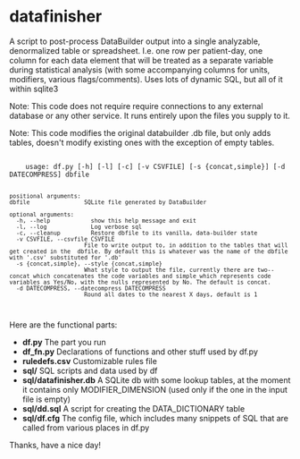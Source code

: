 # datafinisher
A script to post-process DataBuilder output into a single analyzable, denormalized table or spreadsheet. I.e. one row per patient-day, one column for each data element that will be treated as a separate variable during statistical analysis (with some accompanying columns for units, modifiers, various flags/comments). Uses lots of dynamic SQL, but all of it within sqlite3

Note: This code does not require require connections to any external database or any other service. It runs entirely upon the files you supply to it. 

Note: This code modifies the original databuilder .db file, but only adds tables, doesn't modify existing ones with the exception of empty tables.

<code>
    usage: df.py [-h] [-l] [-c] [-v CSVFILE] [-s {concat,simple}] [-d DATECOMPRESS] dbfile
  
    positional arguments:
    dbfile                SQLite file generated by DataBuilder
  
    optional arguments:
      -h, --help            show this help message and exit
      -l, --log             Log verbose sql
      -c, --cleanup         Restore dbfile to its vanilla, data-builder state
      -v CSVFILE, --csvfile CSVFILE
                          File to write output to, in addition to the tables that will get created in the  dbfile. By default this is whatever was the name of the dbfile with '.csv' substituted for '.db'
      -s {concat,simple}, --style {concat,simple}
                          What style to output the file, currently there are two-- concat which concatenates the code variables and simple which represents code variables as Yes/No, with the nulls represented by No. The default is concat.
      -d DATECOMPRESS, --datecompress DATECOMPRESS
                          Round all dates to the nearest X days, default is 1
</code>

Here are the functional parts:

* **df.py**                The part you run
* **df_fn.py**                Declarations of functions and other stuff used by df.py
* **ruledefs.csv**            Customizable rules file
* **sql/**                    SQL scripts and data used by df
 * **sql/datafinisher.db**     A SQLite db with some lookup tables, at the moment it contains only MODIFIER_DIMENSION (used only if the one in the input file is empty)
 * **sql/dd.sql**              A script for creating the DATA_DICTIONARY table
 * **sql/df.cfg**              The config file, which includes many snippets of SQL that are called from various places in df.py

Thanks, have a nice day!
